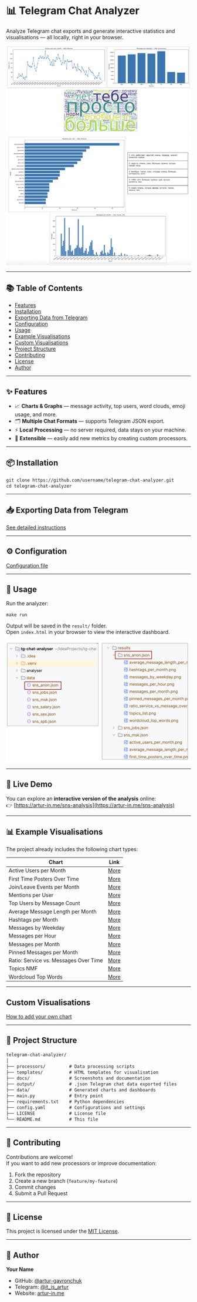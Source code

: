# 📊 Telegram Chat Analyzer

Analyze Telegram chat exports and generate interactive statistics and visualisations — all locally, right in your
browser.

![Dashboard Example 1](docs/main_readme/example_graphic_1.png)  
![Dashboard Example 2](docs/main_readme/example_graphic_2.png)

---

## 📚 Table of Contents

- [Features](#-features)
- [Installation](#-installation)
- [Exporting Data from Telegram](#-exporting-data-from-telegram)
- [Configuration](#-configuration)
- [Usage](#-usage)
- [Example Visualisations](#-example-visualisations)
- [Custom Visualisations](#-custom-visualisations)
- [Project Structure](#-project-structure)
- [Contributing](#-contributing)
- [License](#-license)
- [Author](#-author)

---

## ✨ Features

- 📈 **Charts & Graphs** — message activity, top users, word clouds, emoji usage, and more.
- 🗂 **Multiple Chat Formats** — supports Telegram JSON export.
- ⚡ **Local Processing** — no server required, data stays on your machine.
- 🔌 **Extensible** — easily add new metrics by creating custom processors.

---

## 📦 Installation

```
git clone https://github.com/username/telegram-chat-analyzer.git
cd telegram-chat-analyzer
```

---

## 📥 Exporting Data from Telegram

[See detailed instructions](docs/how_to_extract_data/how_to_extract_data.md)

---

## ⚙️ Configuration

[Configuration file](config.yaml)

---

## 🚀 Usage

Run the analyzer:

```
make run
```

Output will be saved in the `result/` folder.  
Open `index.html` in your browser to view the interactive dashboard.

![Execution Result](docs/main_readme/data_result.png)

---

## 🔗 Live Demo

You can explore an **interactive version of the analysis** online:  
👉 [https://artur-in.me/sns-analysis](https://artur-in.me/sns-analysis)

---

## 📊 Example Visualisations

The project already includes the following chart types:

| Chart                                 | Link                                                                                                |
|---------------------------------------|-----------------------------------------------------------------------------------------------------|
| Active Users per Month                | [More](docs/graphics_info/active_users_per_month/active_users_per_month.md)                         |
| First Time Posters Over Time          | [More](docs/graphics_info/first_time_posters_over_time/first_time_posters_over_time.md)             |
| Join/Leave Events per Month           | [More](docs/graphics_info/join_leave_events_per_month/join_leave_events_per_month.md)               |
| Mentions per User                     | [More](docs/graphics_info/mentions_per_user/mentions_per_user.md)                                   |
| Top Users by Message Count            | [More](docs/graphics_info/top_users_by_messages_from_id/top_users_by_messages_from_id.md)           |
| Average Message Length per Month      | [More](docs/graphics_info/average_message_length_per_month/average_message_length_per_month.md)     |
| Hashtags per Month                    | [More](docs/graphics_info/hashtags_per_month/hashtags_per_month.md)                                 |
| Messages by Weekday                   | [More](docs/graphics_info/messages_by_weekday/messages_by_weekday.md)                               |
| Messages per Hour                     | [More](docs/graphics_info/messages_per_hour/messages_per_hour.md)                                   |
| Messages per Month                    | [More](docs/graphics_info/messages_per_month/messages_per_month.md)                                 |
| Pinned Messages per Month             | [More](docs/graphics_info/pinned_messages_per_month/pinned_messages_per_month.md)                   |
| Ratio: Service vs. Messages Over Time | [More](docs/graphics_info/ratio_service_vs_message_over_time/ratio_service_vs_message_over_time.md) |
| Topics NMF                            | [More](docs/graphics_info/topics_nmf/topics_nmf.md)                                                 |
| Wordcloud Top Words                   | [More](docs/graphics_info/wordcloud_top_words/wordcloud_top_words.md)                               |

---

## Custom Visualisations

[How to add your own chart](docs/custom_visualisation/custom_visualisation.md)

---

## 📂 Project Structure

```
telegram-chat-analyzer/
│
├── processors/         # Data processing scripts
├── templates/          # HTML templates for visualisation
├── docs/               # Screenshots and documentation
├── output/             # .json Telegram chat data exported files
├── data/               # Generated charts and dashboards
├── main.py             # Entry point
├── requirements.txt    # Python dependencies
├── config.yaml         # Configurations and settings
├── LICENSE             # License file
└── README.md           # This file
```

---

## 🤝 Contributing

Contributions are welcome!  
If you want to add new processors or improve documentation:

1. Fork the repository
2. Create a new branch (`feature/my-feature`)
3. Commit changes
4. Submit a Pull Request

---

## 📜 License

This project is licensed under the [MIT License](LICENSE).

---

## 👤 Author

**Your Name**

- GitHub: [@artur-gavronchuk](https://github.com/artur-gavronchuk)
- Telegram: [@it_is_artur](https://t.me/it_is_artur)
- Website: [artur-in.me](https://artur-in.me/)  
